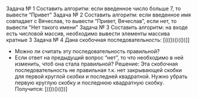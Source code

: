 Задача № 1 Составить алгоритм: если введенное число больше 7, то вывести “Привет”
Задача № 2 Составить алгоритм: если введенное имя совпадает с Вячеслав, то вывести “Привет, Вячеслав”, если нет, то вывести "Нет такого имени"
Задача № 3 Составить алгоритм: на входе есть числовой массив, необходимо вывести элементы массива кратные 3
Задача № 4 Дана скобочная последовательность: [((())()(())]]
- Можно ли считать эту последовательность правильной?
- Если ответ на предыдущий вопрос “нет”, то что необходимо в ней изменить, чтоб она стала правильной?
Решение:
Эта скобочная последовательность не правильная т.к. нет закрывающей скобки для первой круглой скобки и последней квадратной.
Нужно убрать первую круглую скобку и последнюю квадратную скобку.
Получится:   [(())()(())]

